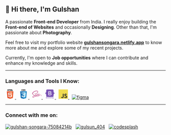 ## 👋 Hi there, I'm Gulshan

A passionate **Front-end Developer** from India. I really enjoy building the **Front-end of Websites** and occasionally **Designing**. Other than that, I'm passionate about **Photography**.

Feel free to visit my portfolio website **[gulshansongara.netlify.app](https://gulshansongara.netlify.app)** to know more about me and explore some of my recent projects.

Currently, I'm open to **Job opportunities** where I can contribute and enhance my knowledge and skills.

---

### **Languages and Tools I Know**:

<p align="left">
  <a href="https://www.w3.org/html/" target="_blank" rel="noreferrer">
    <img src="https://raw.githubusercontent.com/devicons/devicon/master/icons/html5/html5-original-wordmark.svg" alt="html5" width="30" height="30"/> </a>&nbsp;
  
  <a href="https://www.w3schools.com/css/" target="_blank" rel="noreferrer">
    <img src="https://raw.githubusercontent.com/devicons/devicon/master/icons/css3/css3-original-wordmark.svg" alt="css3" width="30" height="30"/> </a>&nbsp;
  
  <a href="https://sass-lang.com" target="_blank" rel="noreferrer">
    <img src="https://raw.githubusercontent.com/devicons/devicon/master/icons/sass/sass-original.svg" alt="sass" width="30" height="30"/> </a>&nbsp;
  
  <a href="https://getbootstrap.com" target="_blank" rel="noreferrer">
    <img src="https://raw.githubusercontent.com/devicons/devicon/master/icons/bootstrap/bootstrap-plain-wordmark.svg" alt="bootstrap" width="30" height="30"/> </a>&nbsp;
  
  <a href="https://developer.mozilla.org/en-US/docs/Web/JavaScript" target="_blank" rel="noreferrer">
    <img src="https://raw.githubusercontent.com/devicons/devicon/master/icons/javascript/javascript-original.svg" alt="javascript" width="30" height="30"/> </a>&nbsp;
  
<a href="https://www.figma.com/" target="_blank" rel="noreferrer">
    <img src="https://www.vectorlogo.zone/logos/figma/figma-icon.svg" alt="figma" width="30" height="30"/> </a>
</p>

---

### **Connect with me on**:

<p align="left">
  <a href="https://linkedin.com/in/gulshan-songara-75084214b" target="blank"><img align="center" src="https://raw.githubusercontent.com/rahuldkjain/github-profile-readme-generator/master/src/images/icons/Social/linked-in-alt.svg" alt="gulshan-songara-75084214b" height="30" width="30" /></a>&nbsp;&nbsp;
  <a href="https://instagram.com/gulsun_404" target="blank"><img align="center" src="https://raw.githubusercontent.com/rahuldkjain/github-profile-readme-generator/master/src/images/icons/Social/instagram.svg" alt="gulsun_404" height="30" width="30" /></a>&nbsp;&nbsp;
  <a href="https://www.youtube.com/c/codesplash" target="blank"><img align="center" src="https://raw.githubusercontent.com/rahuldkjain/github-profile-readme-generator/master/src/images/icons/Social/youtube.svg" alt="codesplash" height="30" width="30" /></a>
</p>
